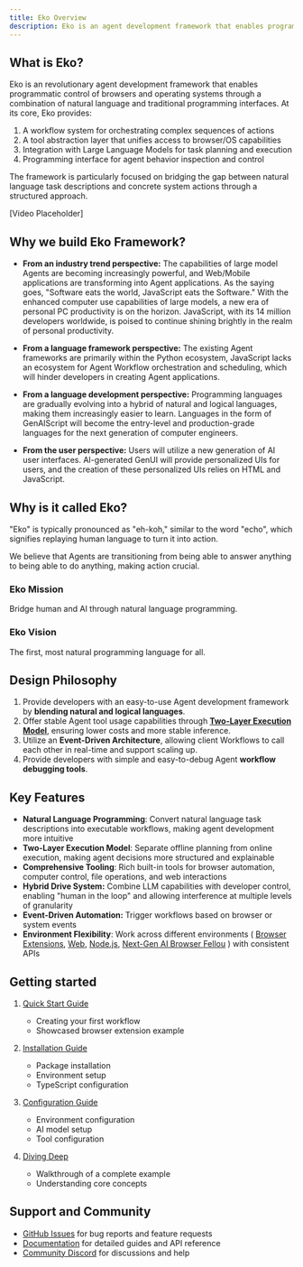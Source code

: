 ```yaml
---
title: Eko Overview
description: Eko is an agent development framework that enables programmatic control of browsers and operating systems through a combination of natural language and traditional programming interfaces.
---
```


## What is Eko?

Eko is an revolutionary agent development framework that enables programmatic control of browsers and operating systems through a combination of natural language and traditional programming interfaces. At its core, Eko provides:

1. A workflow system for orchestrating complex sequences of actions
2. A tool abstraction layer that unifies access to browser/OS capabilities
3. Integration with Large Language Models for task planning and execution
4. Programming interface for agent behavior inspection and control

The framework is particularly focused on bridging the gap between natural language task descriptions and concrete system actions through a structured approach.

[Video Placeholder]

## Why we build Eko Framework?

- **From an industry trend perspective:** The capabilities of large model Agents are becoming increasingly powerful, and Web/Mobile applications are transforming into Agent applications. As the saying goes, "Software eats the world, JavaScript eats the Software." With the enhanced computer use capabilities of large models, a new era of personal PC productivity is on the horizon. JavaScript, with its 14 million developers worldwide, is poised to continue shining brightly in the realm of personal productivity.

- **From a language framework perspective:** The existing Agent frameworks are primarily within the Python ecosystem, JavaScript lacks an ecosystem for Agent Workflow orchestration and scheduling, which will hinder developers in creating Agent applications.

- **From a language development perspective:** Programming languages are gradually evolving into a hybrid of natural and logical languages, making them increasingly easier to learn. Languages in the form of GenAIScript will become the entry-level and production-grade languages for the next generation of computer engineers.

- **From the user perspective:** Users will utilize a new generation of AI user interfaces. AI-generated GenUI will provide personalized UIs for users, and the creation of these personalized UIs relies on HTML and JavaScript.

## Why is it called Eko?

"Eko" is typically pronounced as "eh-koh," similar to the word "echo", which signifies replaying human language to turn it into action.

We believe that Agents are transitioning from being able to answer anything to being able to do anything, making action crucial.

### Eko Mission
 Bridge human and AI through natural language programming.


### Eko Vision
The first, most natural programming language for all.


## Design Philosophy

1. Provide developers with an easy-to-use Agent development framework by **blending natural and logical languages**.
2. Offer stable Agent tool usage capabilities through [**Two-Layer Execution Model**](/docs/architecture/execution-model), ensuring lower costs and more stable inference.
3. Utilize an **Event-Driven Architecture**, allowing client Workflows to call each other in real-time and support scaling up.
4. Provide developers with simple and easy-to-debug Agent **workflow debugging tools**.

## Key Features

- **Natural Language Programming**: Convert natural language task descriptions into executable workflows, making agent development more intuitive
- **Two-Layer Execution Model**: Separate offline planning from online execution, making agent decisions more structured and explainable
- **Comprehensive Tooling**: Rich built-in tools for browser automation, computer control, file operations, and web interactions
- **Hybrid Drive System:** Combine LLM capabilities with developer control, enabling "human in the loop" and allowing interference at multiple levels of granularity
- **Event-Driven Automation:** Trigger workflows based on browser or system events
- **Environment Flexibility**: Work across different environments ( [Browser Extensions](/docs/browseruse/browser-extension), [Web](/docs/browseruse/browser-web), [Node.js](/docs/computeruse/computer-node), [Next-Gen AI Browser Fellou](/docs/computeruse/computer-fellou) ) with consistent APIs

## Getting started

1. [Quick Start Guide](quickstart)

   - Creating your first workflow
   - Showcased browser extension example

2. [Installation Guide](installation)

   - Package installation
   - Environment setup
   - TypeScript configuration

3. [Configuration Guide](configuration)

   - Environment configuration
   - AI model setup
   - Tool configuration

4. [Diving Deep](dive-deep)

   - Walkthrough of a complete example
   - Understanding core concepts

## Support and Community

- [GitHub Issues](https://github.com/FellouAI/eko/issues) for bug reports and feature requests
- [Documentation](https://eko.fellou.ai/docs) for detailed guides and API reference
- [Community Discord](https://discord.gg/eko) for discussions and help
